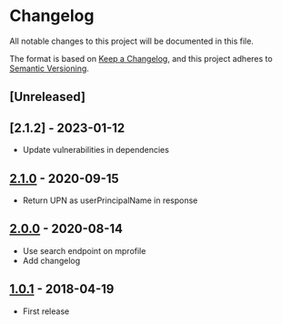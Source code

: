 # Changelog

All notable changes to this project will be documented in this file.

The format is based on [Keep a Changelog](http://keepachangelog.com/),
and this project adheres to [Semantic Versioning](https://semver.org/).

## [Unreleased]

## [2.1.2] - 2023-01-12

- Update vulnerabilities in dependencies

## [2.1.0] - 2020-09-15

- Return UPN as userPrincipalName in response

## [2.0.0] - 2020-08-14

- Use search endpoint on mprofile
- Add changelog

## [1.0.1] - 2018-04-19
 - First release

[2.1.0]: https://github.com/digipolisantwerp/contact-picker_service_nodejs/compare/v2.1.0
[2.0.0]: https://github.com/digipolisantwerp/contact-picker_service_nodejs/compare/v2.0.0
[1.0.1]: https://github.com/digipolisantwerp/contact-picker_service_nodejs/compare/v1.0.1
